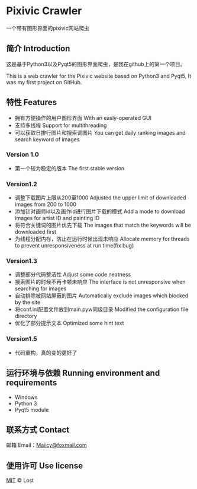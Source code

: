 # Pixivic Crawler
一个带有图形界面的pixivic网站爬虫

## 简介 Introduction
这是基于Python3以及Pyqt5的图形界面爬虫，是我在github上的第一个项目。

This is a web crawler for the Pixivic website based on Python3 and Pyqt5,  It was my first project on GitHub.   

## 特性 Features
- 拥有方便操作的用户图形界面 With an easly-operated GUI
- 支持多线程 Support for multithreading
- 可以获取日排行图片和搜索词图片 You can get daily ranking images and search keyword of images

### Version 1.0
- 第一个较为稳定的版本 The first stable version

### Version1.2
- 调整下载图片上限从200至1000 Adjusted the upper limit of downloaded images from 200 to 1000
- 添加针对画师id以及画作id进行图片下载的模式 Add a mode to download images for artist ID and painting ID
- 将符合关键词的图片优先下载 The images that match the keywords will be downloaded first
- 为线程分配内存，防止在运行时候出现未响应 Allocate memory for threads to prevent unresponsiveness at run time(fix bug)

### Version1.3

- 调整部分代码整洁性 Adjust some code neatness
- 搜索图片的时候不再卡顿未响应 The interface is not unresponsive when searching for images
- 自动排除被网站屏蔽的图片 Automatically exclude images which blocked by the site
- 将conf.ini配置文件放到main.pyw同级目录 Modified the configuration file directory
- 优化了部分提示文本 Optimized some hint text

### Version1.5
- 代码重构，真的变的更好了

## 运行环境与依赖 Running environment and requirements
- Windows
- Python 3
- Pyqt5 module

## 联系方式 Contact
邮箱 Email：Maiicy@foxmail.com

## 使用许可 Use license
[MIT](LICENSE) © Lost

